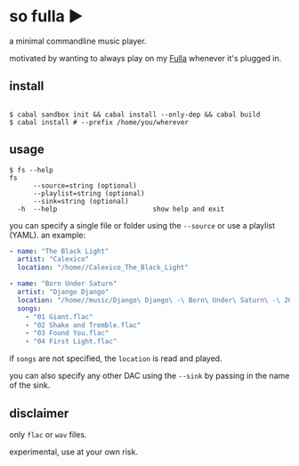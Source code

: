 # so fulla ►

a minimal commandline music player.

motivated by wanting to always play on my [Fulla](http://schiit.com/products/fulla) whenever it's plugged in.


## install

```shell

$ cabal sandbox init && cabal install --only-dep && cabal build
$ cabal install # --prefix /home/you/wherever
```

## usage

```shell
$ fs --help
fs
      --source=string (optional)
      --playlist=string (optional)
      --sink=string (optional)
  -h  --help                        show help and exit

```

you can specify a single file or folder using the `--source` or use a playlist (YAML). an example:

```yaml
- name: "The Black Light"
  artist: "Calexico"
  location: "/home//Calexico_The_Black_Light"

- name: "Born Under Saturn"
  artist: "Django Django"
  location: "/home//music/Django\ Django\ -\ Born\ Under\ Saturn\ -\ 2015\ [FLAC]"
  songs:
    - "01 Giant.flac"
    - "02 Shake and Tremble.flac"
    - "03 Found You.flac"
    - "04 First Light.flac"
```
if `songs` are not specified, the `location` is read and played.

you can also specify any other DAC using the `--sink` by passing in the name of the sink.


## disclaimer

only `flac` or `wav` files.

experimental, use at your own risk.
